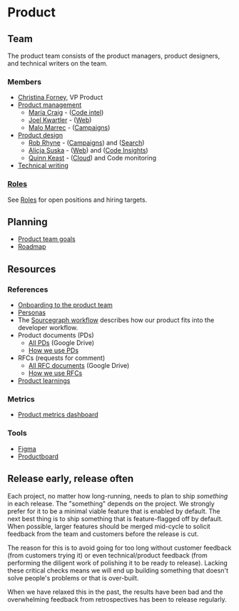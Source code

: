 # Product

## Team

The product team consists of the product managers, product designers, and technical writers on the team.

### Members

- [Christina Forney](../../../company/team/index.md#christina-forney-she-her), VP Product
- [Product management](product_management/index.md)
  - [María Craig](../../../company/team/index.md#maría-craig-she-her) - ([Code intel](../engineering/code-intelligence/index.md))
  - [Joel Kwartler](../../../company/team/index.md#joel-kwartler-he-him) - ([Web](../engineering/web/index.md))
  - [Malo Marrec](../../../company/team/index.md#malo-marrec-he-him) - ([Campaigns](../engineering/campaigns/index.md))
- [Product design](design/index.md)
  - [Rob Rhyne](../../../company/team/index.md#rob-rhyne) - ([Campaigns](../engineering/campaigns/index.md)) and ([Search](../engineering//search/index.md))
  - [Alicja Suska](../../../company/team/index.md#alicja-suska-she-her) - ([Web](../engineering/web/index.md)) and ([Code Insights](../engineering/code-insights/index.md))
  - [Quinn Keast](../../../company/team/index.md#quinn-keast-he-him) - ([Cloud](../engineering/cloud/index.md)) and Code monitoring
- [Technical writing](technical_writing/index.md)

### [Roles](roles/index.md)

See [Roles](roles/index.md) for open positions and hiring targets.

## Planning

- [Product team goals](goals.md)
- [Roadmap](roadmap.md)

## Resources

### References

- [Onboarding to the product team](./onboarding/index.md)
- [Personas](../marketing/personas.md)
- The [Sourcegraph workflow](../../workflow/index.md) describes how our product fits into the developer workflow.
- Product documents (PDs)
  - [All PDs](https://drive.google.com/drive/folders/1UbuN9izpTj7ppJiduKI5tid8GEFuAiEx) (Google Drive)
  - [How we use PDs](product_documents.md)
- RFCs (requests for comment)
  - [All RFC documents](https://drive.google.com/drive/folders/1zP3FxdDlcSQGC1qvM9lHZRaHH4I9Jwwa) (Google Drive)
  - [How we use RFCs](../communication/rfcs/index.md)
- [Product learnings](product_learning.md)

### Metrics

- [Product metrics dashboard](https://sourcegraph.looker.com/dashboards/127)

### Tools

- [Figma](https://www.figma.com/files/team/438792081639669302/Sourcegraph)
- [Productboard](https://sourcegraph.productboard.com/)

## Release early, release often

Each project, no matter how long-running, needs to plan to ship _something_ in each release. The "something" depends on the project. We strongly prefer for it to be a minimal viable feature that is enabled by default. The next best thing is to ship something that is feature-flagged off by default. When possible, larger features should be merged mid-cycle to solicit feedback from the team and customers before the release is cut.

The reason for this is to avoid going for too long without customer feedback (from customers trying it) or even technical/product feedback (from performing the diligent work of polishing it to be ready to release). Lacking these critical checks means we will end up building something that doesn't solve people's problems or that is over-built.

When we have relaxed this in the past, the results have been bad and the overwhelming feedback from retrospectives has been to release regularly.
